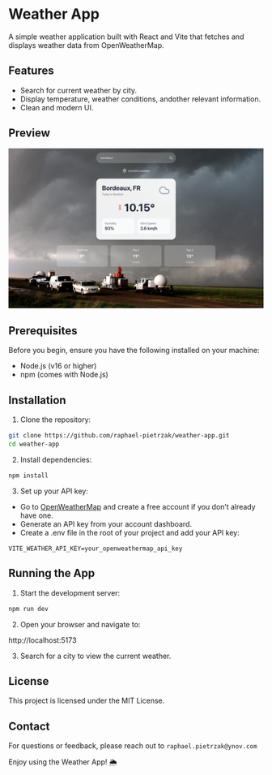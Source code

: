 
# Weather App

A simple weather application built with React and Vite that fetches and displays weather data from OpenWeatherMap.

## Features

- Search for current weather by city.
- Display temperature, weather conditions, andother relevant information.
- Clean and modern UI.

## Preview

![alt text](public/screen-preview.png)

## Prerequisites

Before you begin, ensure you have the following installed on your machine:

- Node.js (v16 or higher)
- npm (comes with Node.js)

## Installation

1.	Clone the repository:

```bash
git clone https://github.com/raphael-pietrzak/weather-app.git
cd weather-app
```

2.	Install dependencies:

```bash
npm install
```


3.	Set up your API key:

<!-- - Go to OpenWeatherMap and create a free account if you don’t already have one. -->
<!-- https://openweathermap.org/ -->
<!-- fusionner le lien avec le texte ci-dessous -->

- Go to [OpenWeatherMap](https://openweathermap.org/) and create a free account if you don’t already have one.
- Generate an API key from your account dashboard.
- Create a .env file in the root of your project and add your API key:

```.env
VITE_WEATHER_API_KEY=your_openweathermap_api_key
```

## Running the App

1. Start the development server:

```bash
npm run dev
```

2. Open your browser and navigate to:

http://localhost:5173

3. Search for a city to view the current weather.


## License

This project is licensed under the MIT License.

## Contact

For questions or feedback, please reach out to `raphael.pietrzak@ynov.com`

Enjoy using the Weather App! 🌦️